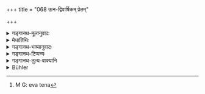 +++
title = "068 ऊन-द्विवार्षिकम् प्रेतम्"

+++

<details><summary>गङ्गानथ-मूलानुवादः</summary>

The child that dies while less than two years old, the relations should, after having decked it, place outside, under the ground that is clean and not defiled by heaps of bones.—(67)
</details>

<details><summary>मेधातिथिः</summary>

ऊने असंस्कृतस्य द्वे वर्षे यस्य जातस्य गते, स उच्यते **ऊनद्विवार्षिकः** । तं **प्रेतं बान्धवा बहिर्** ग्रामं **निदध्युर्** भूमौ निखातायां स्थापयेयुः । स्मृत्यन्तरे "निखनेत्" (य्ध् ३.१) इति पठ्यते । **अलंकृत्य** प्रेतालंकारैः । ऊनद्विवर्षे ऽपि श्रूयमाणो ऽलंकारः समाचारात् कृतोपनयनादाव् अपि विज्ञेयः । **शुचौ** यत्रास्थीनि भूप्रदेशे न सन्ति । अस्थिसंचयरहितत्वेन या शुद्धा तत्र निखाय स्थाप्यः । स्मशाने किलास्थीनि संचितानि भवन्ति । अत एतेन[^१७०] वचनेन ततो ऽन्यत्र निधानम् उच्यते । न पुनस् तादृशस्यास्थिसंचयो न कर्तव्य इत्य् एव वाक्यार्थः । अग्निसंस्काराभावाद् एव तदप्राप्तेः ॥ ५.६७॥


[^१७०]:
     M G: eva tena
</details>

<details><summary>गङ्गानथ-भाष्यानुवादः</summary>

The child whose sacramental rites have not been performed, and since whose birth less than two years have elapsed, is called ‘*less than two years old*’. Such a child, when it dies, ‘*the relations should place outside*’—the village —‘*under the ground*,’ that has been dug out.

Another *Smṛti* -text contains the word ‘*nikhavet* (?)’. should bury’.

‘*Having decked*’—with ornaments befitting the dead. The ‘*decking*’, mentioned here in connection with the child ‘few *than two years old*’, should be understood, on the strength of usage, to apply to those also whose sacramental rites have been performed.

‘*Clean*’—where there are no bones. That is, the ground that is clean by reason of the absence of heaps of bones,—under such a ground should the child he placed. As a rule, the crematorium abounds in heaps of bones; hence what the present text means is that the child should be buried in a place other than the crematorium; and it does not mean that in this case the rite of ‘bone-collecting’ shall not be performed: because this later fact is already implied by the absence of burning in the case.—(67)
</details>

<details><summary>गङ्गानथ-टिप्पन्यः</summary>

(Verse 68 of other commentators.)

‘*Asthisañcayanādṛte*’—‘Place free from bones’ (Medhātithi, also Mitākṣarā);—‘without the rite of bonecollecting’ (Kullūka, who quotes Viśvarupa’s explanation which agrees with Medhātithi’s).

This verse is quoted in *Smṛtitattva* (II, p. 271), which says that this refers to the case of the death of a child who has had his tonsure performed during the first year;—in *Mitākṣarā* (on 3.2) which explains the meaning to be that ‘the child should be decked with garlands and sandal-paint and should be buried in a clean place, away from the burning grounds, hut outside the village,—which should he free from bones.

It is quoted in *Hāralatā* (p. 121), which has the following notes:—‘*ūnadvivārṣikam*’, one whose tonsure has not been performed ,—‘*alaṅkṛtya*’, having endowed the dead body with rings, clothes, flowers, garlands and so forth, they should bury it in some pure spot outside the village; and even though the body would soon become decomposed and hence the rite of *picking of the, bones* might he possible, it should not be done.
</details>

<details><summary>गङ्गानथ-तुल्य-वाक्यानि</summary>

*Bodhāyana* (1.11.4).—‘In the case of a child that dies before the
completion of the third year, or before teething, offerings of halls and water are not proscribed, and one should not burn its body.’

*Yājñavalkya* (3.1)—‘The child less than two years old one should bury;
nor should any water-offerings be made.’

*Yama* (Aparārka, p. 870).—‘If the dead child is less than two years
old, one should smear the body with butter and bury it in the ground.’
</details>

<details><summary>Bühler</summary>

068	A child that has died before the completion of its second year, the relatives shall carry out (of the village), decked (with flowers, and bury it) in pure ground, without collecting the bones (afterwards).
</details>
